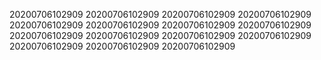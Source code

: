 20200706102909
20200706102909
20200706102909
20200706102909
20200706102909
20200706102909
20200706102909
20200706102909
20200706102909
20200706102909
20200706102909
20200706102909
20200706102909
20200706102909
20200706102909
